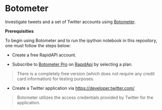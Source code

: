 # Botometer

Investigate tweets and a set of Twitter accounts using [Botometer](https://github.com/IUNetSci/botometer-python).

**Prerequisities**

To begin using Botometer and to run the ipython notebook in this repository, one must follow the steps below:

* Create a free RapidAPI account.

* Subscribe to [Botometer Pro](https://rapidapi.com/OSoMe/api/botometer-pro) on [RapidApi](https://rapidapi.com/hub) by selecting a plan.
> There is a completely free version (which does not require any credit card information) for testing purposes.

* Create a Twitter application via https://developer.twitter.com/
> Botometer utilizes the access credentials provided by Twitter for the application.



